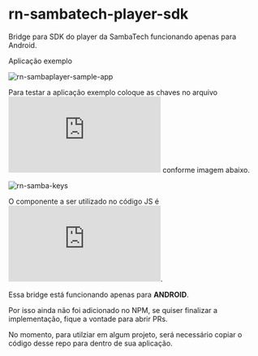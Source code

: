 
# rn-sambatech-player-sdk
Bridge para SDK do player da SambaTech funcionando apenas para Android.

Aplicação exemplo

![rn-sambaplayer-sample-app](https://user-images.githubusercontent.com/5554854/126212673-8e188405-d628-4c5f-836f-f4b98a9a46a5.jpg)



Para testar a aplicação exemplo coloque as chaves no arquivo ![SampleApp.js](https://github.com/juliancorrea/react-native-sambatech/blob/main/SampleApp.js) conforme imagem abaixo.

![rn-samba-keys](https://user-images.githubusercontent.com/5554854/126213036-1dade5f0-bda7-40e1-a754-bacb15dab451.png)

O componente a ser utilizado no código JS é ![SambaPlayerView](https://github.com/juliancorrea/react-native-sambatech/blob/main/SambaPlayerView.js).

Essa bridge está funcionando apenas para **ANDROID**.

Por isso ainda não foi adicionado no NPM, se quiser finalizar a implementação, fique a vontade para abrir PRs.

No momento, para utilziar em algum projeto, será necessário copiar o código desse repo para dentro de sua aplicação.
